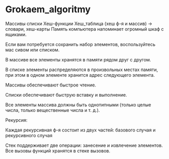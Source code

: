 # Grokaem_algoritmy
Массивы
списки
Хеш-функции 
Хеш_таблица (хеш ф-я и массив) -> словари, хеш-карты
Память компьютера напоминает огромный шкаф с ящиками.

Если вам потребуется сохранить набор элементов, воспользуйтесь мас­
сивом или списком.

В массиве все элементы хранятся в памяти рядом друг с другом.

В списке элементы распределяются в произвольных местах памяти, при
этом в одном элементе хранится адрес следующего элемента.

Массивы обеспечивают быстрое чтение.

Списки обеспечивают быструю вставку и выполнение.

Все элементы массива должны быть однотипными (только целые числа,
только вещественные числа и т. д.).

Рекурсия:

Каждая рекурсивная ф-я состоит из двух частей: базового случая и рекурсивного случая

Стек поддерживает две операции: занесение и извлечение элементов.
Все вызовы функций хранятся в стеке вызовов.
